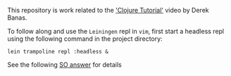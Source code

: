 This repository is work related to the ['Clojure
Tutorial'](https://youtu.be/ciGyHkDuPAE) video by Derek Banas.

To follow along and use the `Leiningen` repl in `vim`, first start a
headless repl using the following command in the project directory:

    lein trampoline repl :headless &

See the following [SO
answer](https://stackoverflow.com/a/44347904/5536001) for details
